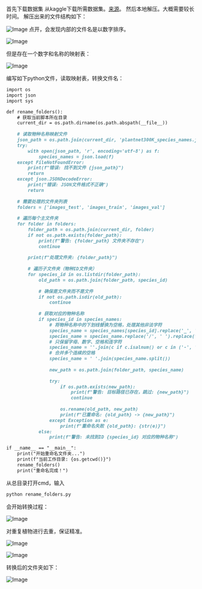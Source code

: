 首先下载数据集
从kaggle下载所需数据集。[来源](https://www.kaggle.com/datasets/noahbadoa/plantnet-300k-images)。
然后本地解压。大概需要较长时间。
解压出来的文件结构如下：

![Image](https://github.com/user-attachments/assets/1fb6a080-8ee9-4e4f-ad85-5920fc25aef1)
点开，会发现内部的文件名是以数字排序。

![Image](https://github.com/user-attachments/assets/c7355930-1885-414f-b238-8ee4d7e7d8e1)

但是存在一个数字和名称的映射表：

![Image](https://github.com/user-attachments/assets/94d9aa10-f2dd-49a9-9d06-65704b99cb11)

编写如下python文件，读取映射表，转换文件名：
```markdown
import os
import json
import sys

def rename_folders():
    # 获取当前脚本所在目录
    current_dir = os.path.dirname(os.path.abspath(__file__))
    
    # 读取物种名称映射文件
    json_path = os.path.join(current_dir, 'plantnet300K_species_names.json')
    try:
        with open(json_path, 'r', encoding='utf-8') as f:
            species_names = json.load(f)
    except FileNotFoundError:
        print(f"错误: 找不到文件 {json_path}")
        return
    except json.JSONDecodeError:
        print("错误: JSON文件格式不正确")
        return
    
    # 需要处理的文件夹列表
    folders = ['images_test', 'images_train', 'images_val']
    
    # 遍历每个主文件夹
    for folder in folders:
        folder_path = os.path.join(current_dir, folder)
        if not os.path.exists(folder_path):
            print(f"警告: {folder_path} 文件夹不存在")
            continue
            
        print(f"处理文件夹: {folder_path}")
        
        # 遍历子文件夹（物种ID文件夹）
        for species_id in os.listdir(folder_path):
            old_path = os.path.join(folder_path, species_id)
            
            # 确保是文件夹而不是文件
            if not os.path.isdir(old_path):
                continue
                
            # 获取对应的物种名称
            if species_id in species_names:
                # 将物种名称中的下划线替换为空格，处理其他非法字符
                species_name = species_names[species_id].replace('_', ' ')
                species_name = species_name.replace('/', ' ').replace('\\', ' ')
                # 只保留字母、数字、空格和连字符
                species_name = ''.join(c if c.isalnum() or c in ('-', ' ') else ' ' for c in species_name)
                # 合并多个连续的空格
                species_name = ' '.join(species_name.split())
                
                new_path = os.path.join(folder_path, species_name)
                
                try:
                    if os.path.exists(new_path):
                        print(f"警告: 目标路径已存在，跳过: {new_path}")
                        continue
                        
                    os.rename(old_path, new_path)
                    print(f"已重命名: {old_path} -> {new_path}")
                except Exception as e:
                    print(f"重命名失败 {old_path}: {str(e)}")
            else:
                print(f"警告: 未找到ID {species_id} 对应的物种名称")

if __name__ == "__main__":
    print("开始重命名文件夹...")
    print(f"当前工作目录: {os.getcwd()}")
    rename_folders()
    print("重命名完成！") 

```
从总目录打开cmd，输入
```markdown
python rename_folders.py
```
会开始转换过程：

![Image](https://github.com/user-attachments/assets/3fed6cae-c541-46e5-8521-2942c5b606b3)

对重复植物进行去重，保证精准。

![Image](https://github.com/user-attachments/assets/8270bd6e-f94a-4727-a293-4c8f7a1466c1)

![Image](https://github.com/user-attachments/assets/6a7b6aaa-a68d-4356-a7ba-a32bba02777c)

转换后的文件夹如下：

![Image](https://github.com/user-attachments/assets/9e42be16-0bc0-4d0d-b9d5-6b3006f64f6d)

